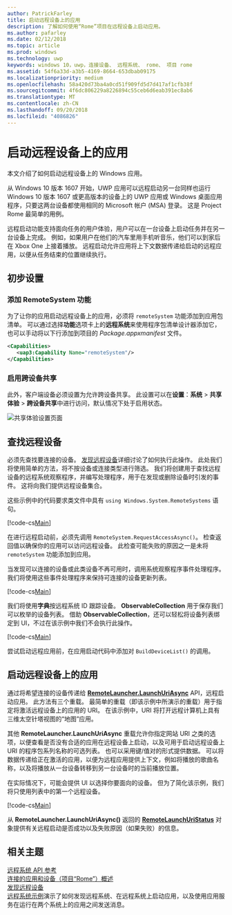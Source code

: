 ```yaml
---
author: PatrickFarley
title: 启动远程设备上的应用
description: 了解如何使用“Rome”项目在远程设备上启动应用。
ms.author: pafarley
ms.date: 02/12/2018
ms.topic: article
ms.prod: windows
ms.technology: uwp
keywords: windows 10，uwp，连接设备、 远程系统、 rome、 项目 rome
ms.assetid: 54f6a33d-a3b5-4169-8664-653dbab09175
ms.localizationpriority: medium
ms.openlocfilehash: 58a420d73ba4a0cd51f909fd5d7d417af1cfb38f
ms.sourcegitcommit: 4f6dc806229a8226894c55ceb6d6eab391ec8ab6
ms.translationtype: MT
ms.contentlocale: zh-CN
ms.lasthandoff: 09/20/2018
ms.locfileid: "4086826"
---
```

# <a name="launch-an-app-on-a-remote-device"></a>启动远程设备上的应用

本文介绍了如何启动远程设备上的 Windows 应用。

从 Windows 10 版本 1607 开始，UWP 应用可以远程启动另一台同样也运行 Windows 10 版本 1607 或更高版本的设备上的 UWP 应用或 Windows 桌面应用程序，只要这两台设备都使用相同的 Microsoft 帐户 (MSA) 登录。 这是 Project Rome 最简单的用例。

远程启动功能支持面向任务的用户体验，用户可以在一台设备上启动任务并在另一台设备上完成。 例如，如果用户在他们的汽车里用手机听音乐，他们可以到家后在 Xbox One 上接着播放。 远程启动允许应用将上下文数据传递给启动的远程应用，以便从任务结束的位置继续执行。

## <a name="preliminary-setup"></a>初步设置

### <a name="add-the-remotesystem-capability"></a>添加 RemoteSystem 功能

为了让你的应用启动远程设备上的应用，必须将 `remoteSystem` 功能添加到应用包清单。 可以通过选择**功能**选项卡上的**远程系统**来使用程序包清单设计器添加它，也可以手动将以下行添加到项目的 _Package.appxmanifest_ 文件。

``` xml
<Capabilities>
   <uap3:Capability Name="remoteSystem"/>
</Capabilities>
```

### <a name="enable-cross-device-sharing"></a>启用跨设备共享

此外，客户端设备必须设置为允许跨设备共享。 此设置可以在**设置**：**系统** > **共享体验** > **跨设备共享**中进行访问，默认情况下处于启用状态。 

![共享体验设置页面](images/shared-experiences-settings.png)

## <a name="find-a-remote-device"></a>查找远程设备

必须先查找要连接的设备。 [发现远程设备](discover-remote-devices.md)详细讨论了如何执行此操作。 此处我们将使用简单的方法，将不按设备或连接类型进行筛选。 我们将创建用于查找远程设备的远程系统观察程序，并编写处理程序，用于在发现或删除设备时引发的事件。 这将向我们提供远程设备集合。

这些示例中的代码要求类文件中具有 `using Windows.System.RemoteSystems` 语句。

[!code-cs[Main](./code/RemoteLaunchScenario/MainPage.xaml.cs#SnippetBuildDeviceList)]

在进行远程启动前，必须先调用 `RemoteSystem.RequestAccessAsync()`。 检查返回值以确保你的应用可以访问远程设备。 此检查可能失败的原因之一是未将 `remoteSystem` 功能添加到应用。

当发现可以连接的设备或此类设备不再可用时，调用系统观察程序事件处理程序。 我们将使用这些事件处理程序来保持可连接的设备更新列表。

[!code-cs[Main](./code/RemoteLaunchScenario/MainPage.xaml.cs#SnippetEventHandlers)]


我们将使用**字典**按远程系统 ID 跟踪设备。 **ObservableCollection** 用于保存我们可以枚举的设备列表。 借助 **ObservableCollection**，还可以轻松将设备列表绑定到 UI，不过在该示例中我们不会执行此操作。

[!code-cs[Main](./code/RemoteLaunchScenario/MainPage.xaml.cs#SnippetMembers)]

尝试启动远程应用前，在应用启动代码中添加对 `BuildDeviceList()` 的调用。

## <a name="launch-an-app-on-a-remote-device"></a>启动远程设备上的应用

通过将希望连接的设备传递给 [**RemoteLauncher.LaunchUriAsync**](https://msdn.microsoft.com/library/windows/apps/windows.system.remotelauncher.launchuriasync.aspx) API，远程启动应用。 此方法有三个重载。 最简单的重载（即该示例中所演示的重载）用于指定将激活远程设备上的应用的 URI。 在该示例中，URI 将打开远程计算机上具有三维太空针塔视图的“地图”应用。

其他 **RemoteLauncher.LaunchUriAsync** 重载允许你指定网站 URI 之类的选项，以便查看是否没有合适的应用在远程设备上启动，以及可用于启动远程设备上 URI 的程序包系列名称的可选列表。 也可以采用键/值对的形式提供数据。 可以将数据传递给正在激活的应用，以便为远程应用提供上下文，例如将播放的歌曲名称，以及将播放从一台设备转移到另一台设备时的当前播放位置。

在实际情况下，可能会提供 UI 以选择你要面向的设备。 但为了简化该示例，我们将只使用列表中的第一个远程设备。

[!code-cs[Main](./code/RemoteLaunchScenario/MainPage.xaml.cs#SnippetRemoteUriLaunch)]

从 **RemoteLauncher.LaunchUriAsync()** 返回的 [**RemoteLaunchUriStatus**](https://msdn.microsoft.com/library/windows/apps/windows.system.remotelaunchuristatus.aspx) 对象提供有关远程启动是否成功以及失败原因（如果失败）的信息。

## <a name="related-topics"></a>相关主题

[远程系统 API 参考](https://msdn.microsoft.com/library/windows/apps/Windows.System.RemoteSystems)  
[连接的应用和设备（项目“Rome”）概述](connected-apps-and-devices.md)  
[发现远程设备](discover-remote-devices.md)  
[远程系统示例](https://github.com/Microsoft/Windows-universal-samples/tree/dev/Samples/RemoteSystems)演示了如何发现远程系统、在远程系统上启动应用，以及使用应用服务在运行在两个系统上的应用之间发送消息。
